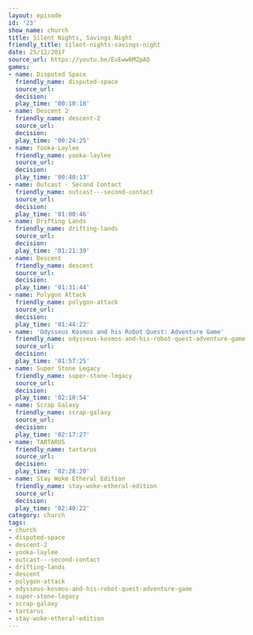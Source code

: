 ```yaml
---
layout: episode
id: '23'
show_name: church
title: Silent Nights, Savings Night
friendly_title: silent-nights-savings-night
date: 25/12/2017
source_url: https://youtu.be/EuEww6MZpAQ
games:
- name: Disputed Space
  friendly_name: disputed-space
  source_url: 
  decision: 
  play_time: '00:10:18'
- name: Descent 2
  friendly_name: descent-2
  source_url: 
  decision: 
  play_time: '00:24:25'
- name: Yooka-Laylee
  friendly_name: yooka-laylee
  source_url: 
  decision: 
  play_time: '00:40:13'
- name: Outcast - Second Contact
  friendly_name: outcast---second-contact
  source_url: 
  decision: 
  play_time: '01:00:46'
- name: Drifting Lands
  friendly_name: drifting-lands
  source_url: 
  decision: 
  play_time: '01:21:39'
- name: Descent
  friendly_name: descent
  source_url: 
  decision: 
  play_time: '01:31:44'
- name: Polygon Attack
  friendly_name: polygon-attack
  source_url: 
  decision: 
  play_time: '01:44:22'
- name: 'Odysseus Kosmos and his Robot Quest: Adventure Game'
  friendly_name: odysseus-kosmos-and-his-robot-quest-adventure-game
  source_url: 
  decision: 
  play_time: '01:57:25'
- name: Super Stone Legacy
  friendly_name: super-stone-legacy
  source_url: 
  decision: 
  play_time: '02:10:54'
- name: Scrap Galaxy
  friendly_name: scrap-galaxy
  source_url: 
  decision: 
  play_time: '02:17:27'
- name: TARTARUS
  friendly_name: tartarus
  source_url: 
  decision: 
  play_time: '02:28:20'
- name: Stay Woke Etheral Edition
  friendly_name: stay-woke-etheral-edition
  source_url: 
  decision: 
  play_time: '02:40:22'
category: church
tags:
- church
- disputed-space
- descent-2
- yooka-laylee
- outcast---second-contact
- drifting-lands
- descent
- polygon-attack
- odysseus-kosmos-and-his-robot-quest-adventure-game
- super-stone-legacy
- scrap-galaxy
- tartarus
- stay-woke-etheral-edition
---
```

